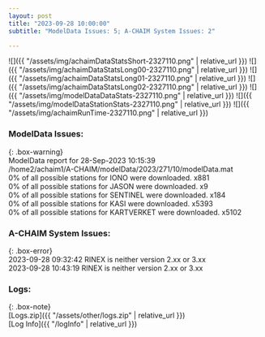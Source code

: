 ```yaml
---
layout: post
title: "2023-09-28 10:00:00"
subtitle: "ModelData Issues: 5; A-CHAIM System Issues: 2"

---
```


![]({{ "/assets/img/achaimDataStatsShort-2327110.png" | relative_url }})
![]({{ "/assets/img/achaimDataStatsLong00-2327110.png" | relative_url }})
![]({{ "/assets/img/achaimDataStatsLong01-2327110.png" | relative_url }})
![]({{ "/assets/img/achaimDataStatsLong02-2327110.png" | relative_url }})
![]({{ "/assets/img/modelDataDataStats-2327110.png" | relative_url }})
![]({{ "/assets/img/modelDataStationStats-2327110.png" | relative_url }})
![]({{ "/assets/img/achaimRunTime-2327110.png" | relative_url }})


### ModelData Issues:  
  
{: .box-warning}  
 ModelData report for 28-Sep-2023 10:15:39   
 /home2/achaim1/A-CHAIM/modelData/2023/271/10/modelData.mat   
 0% of all possible stations for IONO were downloaded. x881   
 0% of all possible stations for JASON were downloaded. x9   
 0% of all possible stations for SENTINEL were downloaded. x184   
 0% of all possible stations for KASI were downloaded. x5393   
 0% of all possible stations for KARTVERKET were downloaded. x5102   
  
### A-CHAIM System Issues:  
  
{: .box-error}  
2023-09-28 09:32:42 RINEX is neither version 2.xx or 3.xx  
2023-09-28 10:43:19 RINEX is neither version 2.xx or 3.xx  

### Logs:  
  
{: .box-note}  
[Logs.zip]({{ "/assets/other/logs.zip" | relative_url }})  
[Log Info]({{ "/logInfo" | relative_url }})  
